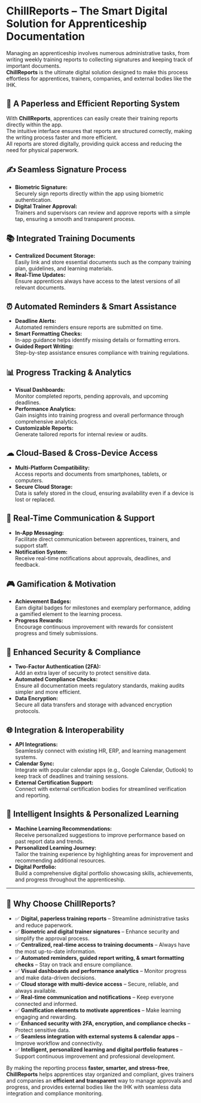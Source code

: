 # **ChillReports – The Smart Digital Solution for Apprenticeship Documentation**

Managing an apprenticeship involves numerous administrative tasks, from writing weekly training reports to collecting signatures and keeping track of important documents.  
**ChillReports** is the ultimate digital solution designed to make this process effortless for apprentices, trainers, companies, and external bodies like the IHK.

## 🚀 **A Paperless and Efficient Reporting System**
With **ChillReports**, apprentices can easily create their training reports directly within the app.  
The intuitive interface ensures that reports are structured correctly, making the writing process faster and more efficient.  
All reports are stored digitally, providing quick access and reducing the need for physical paperwork.

## ✍ **Seamless Signature Process**
- **Biometric Signature:**  
  Securely sign reports directly within the app using biometric authentication.
- **Digital Trainer Approval:**  
  Trainers and supervisors can review and approve reports with a simple tap, ensuring a smooth and transparent process.

## 📚 **Integrated Training Documents**
- **Centralized Document Storage:**  
  Easily link and store essential documents such as the company training plan, guidelines, and learning materials.
- **Real-Time Updates:**  
  Ensure apprentices always have access to the latest versions of all relevant documents.

## ⏰ **Automated Reminders & Smart Assistance**
- **Deadline Alerts:**  
  Automated reminders ensure reports are submitted on time.
- **Smart Formatting Checks:**  
  In-app guidance helps identify missing details or formatting errors.
- **Guided Report Writing:**  
  Step-by-step assistance ensures compliance with training regulations.

## 📊 **Progress Tracking & Analytics**
- **Visual Dashboards:**  
  Monitor completed reports, pending approvals, and upcoming deadlines.
- **Performance Analytics:**  
  Gain insights into training progress and overall performance through comprehensive analytics.
- **Customizable Reports:**  
  Generate tailored reports for internal review or audits.

## ☁ **Cloud-Based & Cross-Device Access**
- **Multi-Platform Compatibility:**  
  Access reports and documents from smartphones, tablets, or computers.
- **Secure Cloud Storage:**  
  Data is safely stored in the cloud, ensuring availability even if a device is lost or replaced.

## 💬 **Real-Time Communication & Support**
- **In-App Messaging:**  
  Facilitate direct communication between apprentices, trainers, and support staff.
- **Notification System:**  
  Receive real-time notifications about approvals, deadlines, and feedback.

## 🎮 **Gamification & Motivation**
- **Achievement Badges:**  
  Earn digital badges for milestones and exemplary performance, adding a gamified element to the learning process.
- **Progress Rewards:**  
  Encourage continuous improvement with rewards for consistent progress and timely submissions.

## 🔐 **Enhanced Security & Compliance**
- **Two-Factor Authentication (2FA):**  
  Add an extra layer of security to protect sensitive data.
- **Automated Compliance Checks:**  
  Ensure all documentation meets regulatory standards, making audits simpler and more efficient.
- **Data Encryption:**  
  Secure all data transfers and storage with advanced encryption protocols.

## 🌐 **Integration & Interoperability**
- **API Integrations:**  
  Seamlessly connect with existing HR, ERP, and learning management systems.
- **Calendar Sync:**  
  Integrate with popular calendar apps (e.g., Google Calendar, Outlook) to keep track of deadlines and training sessions.
- **External Certification Support:**  
  Connect with external certification bodies for streamlined verification and reporting.

## 🧠 **Intelligent Insights & Personalized Learning**
- **Machine Learning Recommendations:**  
  Receive personalized suggestions to improve performance based on past report data and trends.
- **Personalized Learning Journey:**  
  Tailor the training experience by highlighting areas for improvement and recommending additional resources.
- **Digital Portfolio:**  
  Build a comprehensive digital portfolio showcasing skills, achievements, and progress throughout the apprenticeship.

---

## 🎯 **Why Choose ChillReports?**
- ✅ **Digital, paperless training reports** – Streamline administrative tasks and reduce paperwork.
- ✅ **Biometric and digital trainer signatures** – Enhance security and simplify the approval process.
- ✅ **Centralized, real-time access to training documents** – Always have the most up-to-date information.
- ✅ **Automated reminders, guided report writing, & smart formatting checks** – Stay on track and ensure compliance.
- ✅ **Visual dashboards and performance analytics** – Monitor progress and make data-driven decisions.
- ✅ **Cloud storage with multi-device access** – Secure, reliable, and always available.
- ✅ **Real-time communication and notifications** – Keep everyone connected and informed.
- ✅ **Gamification elements to motivate apprentices** – Make learning engaging and rewarding.
- ✅ **Enhanced security with 2FA, encryption, and compliance checks** – Protect sensitive data.
- ✅ **Seamless integration with external systems & calendar apps** – Improve workflow and connectivity.
- ✅ **Intelligent, personalized learning and digital portfolio features** – Support continuous improvement and professional development.

By making the reporting process **faster, smarter, and stress-free**,  
**ChillReports** helps apprentices stay organized and compliant, gives trainers and companies an **efficient and transparent** way to manage approvals and progress, and provides external bodies like the IHK with seamless data integration and compliance monitoring.
